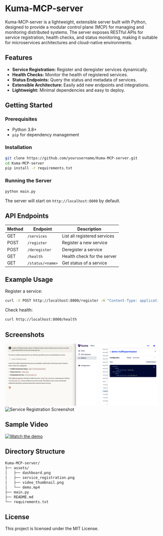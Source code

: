 # Kuma-MCP-server

Kuma-MCP-server is a lightweight, extensible server built with Python, designed to provide a modular control plane (MCP) for managing and monitoring distributed systems. The server exposes RESTful APIs for service registration, health checks, and status monitoring, making it suitable for microservices architectures and cloud-native environments.

## Features

- **Service Registration:** Register and deregister services dynamically.
- **Health Checks:** Monitor the health of registered services.
- **Status Endpoints:** Query the status and metadata of services.
- **Extensible Architecture:** Easily add new endpoints and integrations.
- **Lightweight:** Minimal dependencies and easy to deploy.

## Getting Started

### Prerequisites

- Python 3.8+
- `pip` for dependency management

### Installation

```bash
git clone https://github.com/yourusername/Kuma-MCP-server.git
cd Kuma-MCP-server
pip install -r requirements.txt
```

### Running the Server

```bash
python main.py
```

The server will start on `http://localhost:8000` by default.

## API Endpoints

| Method | Endpoint           | Description                   |
|--------|--------------------|-------------------------------|
| GET    | `/services`        | List all registered services  |
| POST   | `/register`        | Register a new service        |
| POST   | `/deregister`      | Deregister a service          |
| GET    | `/health`          | Health check for the server   |
| GET    | `/status/<name>`   | Get status of a service       |

## Example Usage

Register a service:

```bash
curl -X POST http://localhost:8000/register -H "Content-Type: application/json" -d '{"name": "service1", "address": "127.0.0.1", "port": 5000}'
```

Check health:

```bash
curl http://localhost:8000/health
```

## Screenshots

![Dashboard Screenshot](assets/dashboard.png)
![Service Registration Screenshot](assets/service_registration.png)

## Sample Video

[![Watch the demo](assets/video_thumbnail.png)](assets/demo.mp4)

## Directory Structure

```
Kuma-MCP-server/
├── assets/
│   ├── dashboard.png
│   ├── service_registration.png
│   ├── video_thumbnail.png
│   └── demo.mp4
├── main.py
├── README.md
└── requirements.txt
```

## License

This project is licensed under the MIT License.